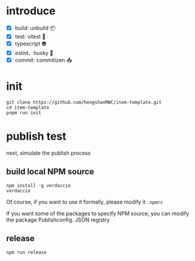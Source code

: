 # introduce
- [x] build: unbuild 📦
- [x] test: vitest 🔬
- [x] typescript 👽
- [x] eslint、husky 🔦
- [x] commit: commitizen 📤

# init

```
git clone https://github.com/hengshanMWC/item-template.git
cd item-template
pnpm run init
```

# publish test

next, simulate the publish process

## build local NPM source

```
npm install -g verdaccio
verdaccio
```

Of course, if you want to use it formally, please modify it `.npmrc`

If you want some of the packages to specify NPM source, you can modify the package Publishconfig. JSON registry

## release
```
npm run release
```
